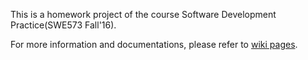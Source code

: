This is a homework project of the course Software Development Practice(SWE573 Fall'16).

For more information and documentations, please refer to [wiki pages](https://github.com/muatik/Swe573HW2016F/wiki).
